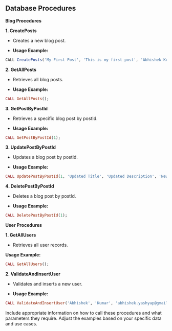 
## Database Procedures

**Blog Procedures**

**1. CreatePosts**

- Creates a new blog post.

- **Usage Example:** 
```javascript
CALL CreatePosts('My First Post', 'This is my first post', 'Abhishek Kumar', @pid);
```
**2. GetAllPosts**

- Retrieves all blog posts.

- **Usage Example:** 
```ruby
CALL GetAllPosts();
```
**3. GetPostByPostId**

- Retrieves a specific blog post by postId.

- **Usage Example:** 
```ruby
CALL GetPostByPostId(1);
```
**3. UpdatePostByPostId**

- Updates a blog post by postId.

- **Usage Example:** 
```ruby
CALL UpdatePostByPostId(1, 'Updated Title', 'Updated Description', 'New Author');
```
**4. DeletePostByPostId**

- Deletes a blog post by postId.

- **Usage Example:** 
```ruby
CALL DeletePostByPostId(1);
```
**User Procedures**

**1. GetAllUsers**

- Retrieves all user records.

**Usage Example:** 
```ruby
CALL GetAllUsers();
```
**2. ValidateAndInsertUser**

- Validates and inserts a new user.

- **Usage Example:** 
```ruby
CALL ValidateAndInsertUser('Abhishek', 'Kumar', 'abhishek.yashyap@gmail.com', '9529745533', '', @id);
```

Include appropriate information on how to call these procedures and what parameters they require. Adjust the examples based on your specific data and use cases.

